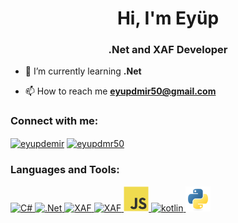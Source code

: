 <h1 align="center">Hi, I'm Eyüp</h1>
<h3 align="center">.Net and XAF Developer</h3>

- 🌱 I’m currently learning **.Net**

- 📫 How to reach me **eyupdmir50@gmail.com**

<h3 align="left">Connect with me:</h3>
<p align="left">
<a href="https://linkedin.com/in/eyupdemir" target="blank"><img align="center" src="https://raw.githubusercontent.com/rahuldkjain/github-profile-readme-generator/master/src/images/icons/Social/linked-in-alt.svg" alt="eyupdemir" height="30" width="40" /></a>
<a href="https://instagram.com/eyupdmr50" target="blank"><img align="center" src="https://raw.githubusercontent.com/rahuldkjain/github-profile-readme-generator/master/src/images/icons/Social/instagram.svg" alt="eyupdmr50" height="30" width="40" /></a>
</p>

<h3 align="left">Languages and Tools:</h3>
<p align="left"> 

<a href="https://learn.microsoft.com/tr-tr/dotnet/csharp/" target="_blank" rel="noreferrer"> <img src="https://cdn.jsdelivr.net/gh/devicons/devicon@latest/icons/csharp/csharp-original.svg" alt="C#" width="40" height="40"/> </a> 
<a href="https://learn.microsoft.com/tr-tr/dotnet/welcome" target="_blank" rel="noreferrer"> <img src="https://cdn.jsdelivr.net/gh/devicons/devicon@latest/icons/dotnetcore/dotnetcore-original.svg" alt=".Net" width="40" height="40"/> </a> 
<a href="https://docs.devexpress.com/eXpressAppFramework/112670/expressapp-framework" target="_blank" rel="noreferrer"> <img src="" alt="XAF" width="40" height="40"/> </a> 
<a href="https://www.microsoft.com/en-us/sql-server/sql-server-downloads" target="_blank" rel="noreferrer"> <img src="https://cdn.jsdelivr.net/gh/devicons/devicon@latest/icons/sqldeveloper/sqldeveloper-original.svg" alt="XAF" width="40" height="40"/> </a> 
<a href="https://developer.mozilla.org/en-US/docs/Web/JavaScript" target="_blank" rel="noreferrer"> <img src="https://raw.githubusercontent.com/devicons/devicon/master/icons/javascript/javascript-original.svg" alt="javascript" width="40" height="40"/> </a> 
<a href="https://kotlinlang.org" target="_blank" rel="noreferrer"> <img src="https://www.vectorlogo.zone/logos/kotlinlang/kotlinlang-icon.svg" alt="kotlin" width="40" height="40"/> </a> 
<a href="https://www.python.org" target="_blank" rel="noreferrer"> <img src="https://raw.githubusercontent.com/devicons/devicon/master/icons/python/python-original.svg" alt="python" width="40" height="40"/> </a> 

</p>

